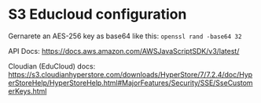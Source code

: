 # S3 Educloud configuration

Gernarete an AES-256 key as base64 like this: `openssl rand -base64 32`

API Docs: https://docs.aws.amazon.com/AWSJavaScriptSDK/v3/latest/

Cloudian (EduCloud) docs: https://s3.cloudianhyperstore.com/downloads/HyperStore/7/7.2.4/doc/HyperStoreHelp/HyperStoreHelp.html#MajorFeatures/Security/SSE/SseCustomerKeys.html
